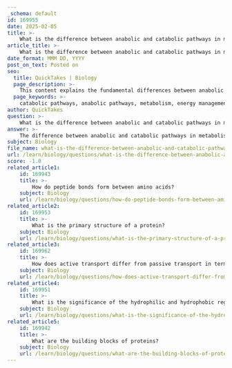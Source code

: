 ```yaml
---
_schema: default
id: 169955
date: 2025-02-05
title: >-
    What is the difference between anabolic and catabolic pathways in metabolism?
article_title: >-
    What is the difference between anabolic and catabolic pathways in metabolism?
date_format: MMM DD, YYYY
post_on_text: Posted on
seo:
  title: QuickTakes | Biology
  page_description: >-
    This content explains the fundamental differences between anabolic and catabolic pathways in metabolism, highlighting their roles in energy management and the synthesis of cellular structures.
  page_keywords: >-
    catabolic pathways, anabolic pathways, metabolism, energy management, cellular respiration, ATP production, breaking down molecules, building complex molecules, energy-releasing processes, energy-consuming processes, protein synthesis, nucleic acids synthesis, polysaccharides, glucose breakdown
author: QuickTakes
question: >-
    What is the difference between anabolic and catabolic pathways in metabolism?
answer: >-
    The difference between anabolic and catabolic pathways in metabolism is fundamental to understanding how living organisms manage energy and build cellular structures.\n\n1. **Catabolic Pathways**:\n   - **Definition**: Catabolic pathways involve the breakdown of complex molecules into simpler ones. This process releases energy, which can be harnessed for various cellular activities.\n   - **Examples**: A common example of a catabolic process is cellular respiration, where glucose is broken down to produce ATP (adenosine triphosphate), the energy currency of the cell. During digestion, carbohydrates, proteins, and fats are also broken down into their constituent molecules, which can then be utilized for energy.\n\n2. **Anabolic Pathways**:\n   - **Definition**: Anabolic pathways, in contrast, are responsible for building complex molecules from simpler ones. This process requires an input of energy, as it involves the synthesis of larger, more complex structures.\n   - **Examples**: An example of an anabolic process is the synthesis of proteins from amino acids. This is crucial for growth, repair, and the maintenance of cellular structures. Other anabolic processes include the synthesis of nucleic acids (like DNA and RNA) and polysaccharides (like glycogen and starch).\n\nIn summary, catabolic pathways are energy-releasing processes that break down molecules, while anabolic pathways are energy-consuming processes that build complex molecules. Both pathways are essential for maintaining the overall metabolism of an organism, allowing it to grow, reproduce, and respond to environmental changes.
subject: Biology
file_name: what-is-the-difference-between-anabolic-and-catabolic-pathways-in-metabolism.md
url: /learn/biology/questions/what-is-the-difference-between-anabolic-and-catabolic-pathways-in-metabolism
score: -1.0
related_article1:
    id: 169943
    title: >-
        How do peptide bonds form between amino acids?
    subject: Biology
    url: /learn/biology/questions/how-do-peptide-bonds-form-between-amino-acids
related_article2:
    id: 169953
    title: >-
        What is the primary structure of a protein?
    subject: Biology
    url: /learn/biology/questions/what-is-the-primary-structure-of-a-protein
related_article3:
    id: 169962
    title: >-
        How does active transport differ from passive transport in terms of energy usage?
    subject: Biology
    url: /learn/biology/questions/how-does-active-transport-differ-from-passive-transport-in-terms-of-energy-usage
related_article4:
    id: 169951
    title: >-
        What is the significance of the hydrophilic and hydrophobic regions in the phospholipid bilayer?
    subject: Biology
    url: /learn/biology/questions/what-is-the-significance-of-the-hydrophilic-and-hydrophobic-regions-in-the-phospholipid-bilayer
related_article5:
    id: 169942
    title: >-
        What are the building blocks of proteins?
    subject: Biology
    url: /learn/biology/questions/what-are-the-building-blocks-of-proteins
---
```


&nbsp;